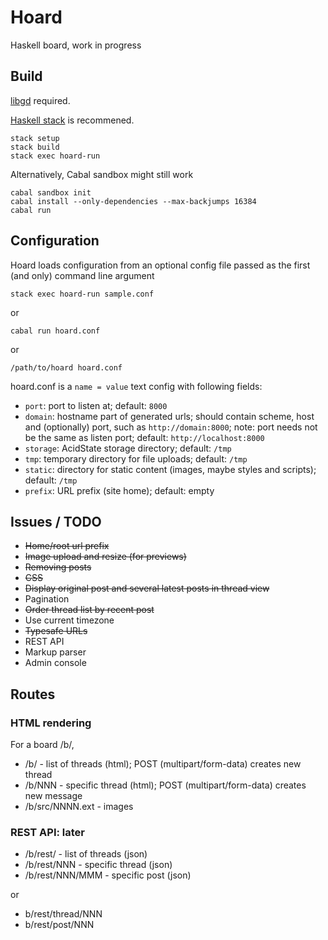 # Hoard

Haskell board, work in progress

## Build

[libgd](http://libgd.github.io/) required.

[Haskell stack](https://www.haskellstack.org/) is recommened.
```
stack setup
stack build
stack exec hoard-run
```

Alternatively, Cabal sandbox might still work
```
cabal sandbox init
cabal install --only-dependencies --max-backjumps 16384
cabal run
```
## Configuration

Hoard loads configuration from an optional config file
passed as the first (and only) command line argument
```
stack exec hoard-run sample.conf
```
or
```
cabal run hoard.conf
```
or
```
/path/to/hoard hoard.conf
```
hoard.conf is a `name = value` text config with following fields:
 * `port`: port to listen at;
    default: `8000`
 * `domain`: hostname part of generated urls; should contain scheme, host and (optionally) port, such as `http://domain:8000`; note: port needs not be the same as listen port;
    default: `http://localhost:8000`
 * `storage`: AcidState storage directory;
    default: `/tmp`
 * `tmp`: temporary directory for file uploads;
    default: `/tmp`
 * `static`: directory for static content (images, maybe styles and scripts);
    default: `/tmp`
 * `prefix`: URL prefix (site home);
    default: empty

## Issues / TODO
 * ~~Home/root url prefix~~
 * ~~Image upload and resize (for previews)~~
 * ~~Removing posts~~
 * ~~CSS~~
 * ~~Display original post and several latest posts in thread view~~
 * Pagination
 * ~~Order thread list by recent post~~
 * Use current timezone
 * ~~Typesafe URLs~~
 * REST API
 * Markup parser
 * Admin console

## Routes

### HTML rendering

For a board /b/,
 * /b/ - list of threads (html);
   POST (multipart/form-data) creates new thread
 * /b/NNN - specific thread (html);
   POST (multipart/form-data) creates new message
 * /b/src/NNNN.ext - images

### REST API: later

 * /b/rest/ - list of threads (json)
 * /b/rest/NNN - specific thread (json)
 * /b/rest/NNN/MMM - specific post (json)

or
 * b/rest/thread/NNN
 * b/rest/post/NNN
